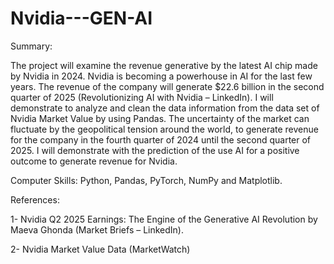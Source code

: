 # Nvidia---GEN-AI

Summary:

The project will examine the revenue generative by the latest AI chip made by Nvidia in 2024. Nvidia is becoming a powerhouse in AI for the last few years. The revenue of the company will generate $22.6 billion in the second quarter of 2025 (Revolutionizing AI with Nvidia – LinkedIn). I will demonstrate to analyze and clean the data information from the data set of Nvidia Market Value by using Pandas. The uncertainty of the market can fluctuate by the geopolitical tension around the world, to generate revenue for the company in the fourth quarter of 2024 until the second quarter of 2025. I will demonstrate with the prediction of the use AI for a positive outcome to generate revenue for Nvidia.

Computer Skills: Python, Pandas, PyTorch, NumPy and Matplotlib.

References:

1-	Nvidia  Q2 2025 Earnings: The Engine of the Generative AI Revolution by Maeva Ghonda (Market Briefs – LinkedIn).

2-	Nvidia Market Value Data (MarketWatch)


